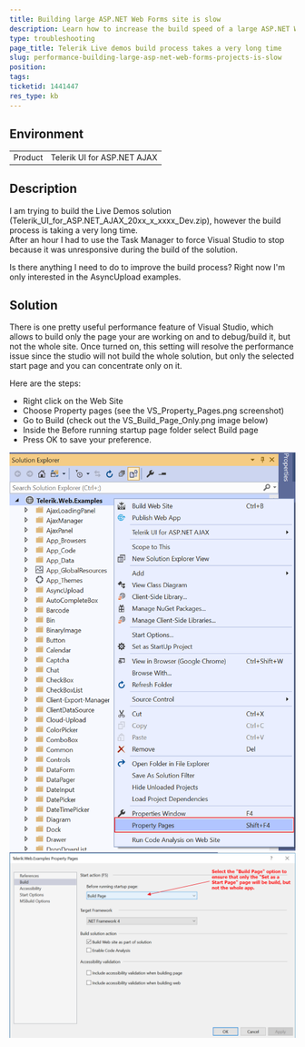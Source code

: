 ```yaml
---
title: Building large ASP.NET Web Forms site is slow
description: Learn how to increase the build speed of a large ASP.NET Web Forms website, like the Telerik AJAX live demos app, via the Property Pages Build configuration of Visual Studio.
type: troubleshooting
page_title: Telerik Live demos build process takes a very long time
slug: performance-building-large-asp-net-web-forms-projects-is-slow
position: 
tags: 
ticketid: 1441447
res_type: kb
---
```


## Environment
<table>
	<tbody>
		<tr>
			<td>Product</td>
			<td>Telerik UI for ASP.NET AJAX</td>
		</tr>
	</tbody>
</table>


## Description
I am trying to build the Live Demos solution (Telerik_UI_for_ASP.NET_AJAX_20xx_x_xxxx_Dev.zip), however the build process is taking a very long time.  
After an hour I had to use the Task Manager to force Visual Studio to stop because it was unresponsive during the build of the solution.

Is there anything I need to do to improve the build process? Right now I'm only interested in the AsyncUpload examples.

## Solution
There is one pretty useful performance feature of Visual Studio, which allows to build only the page your are working on and to debug/build it, but not the whole site. Once turned on, this setting will resolve the performance issue since the studio will not build the whole solution, but only the selected start page and you can concentrate only on it.

Here are the steps:
* Right click on the Web Site
* Choose Property pages (see the VS_Property_Pages.png screenshot)
* Go to Build (check out the VS_Build_Page_Only.png image below) 
* Inside the Before running startup page folder select Build page
* Press OK to save your preference.

![VS_Property_Pages](images/VS_Property_Pages.png)
![VS_Build_Page_Only](images/VS_Build_Page_Only.png)





